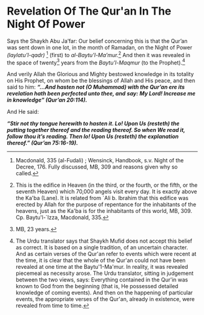 Revelation Of The Qur'an In The Night Of Power
==============================================

Says the Shaykh Abu Ja’far: Our belief concerning this is that the
Qur’an was sent down in one lot, in the month of Ramadan, on the Night
of Power *(laylatu’l-qadr)* [^1] (first) to *al-Baytu’l-Ma’mur.*[^2] And
then it was revealed in the space of twenty[^3] years from the
*Baytu’l-Maqmur* (to the Prophet).[^4]

And verily Allah the Glorious and Mighty bestowed knowledge in its
totality on His Prophet, on whom be the blessings of Allah and His
peace, and then said to him: ***“…And hasten not (O Muhammad) with the
Qur’an ere its revelation hath been perfected unto thee, and***
***say:*** ***My Lord! Increase me in knowledge” (Qur’an 20:114).***

And He said:

***“Stir not thy tongue herewith to hasten it. Lo! Upon Us (resteth) the
putting together thereof and the reading thereof. So when We read it,
follow thou it’s reading. Then lo! Upon Us (resteth) the explanation
thereof.” (Qur’an 75:16-19).***

[^1]: Macdonald, 335 (al-Fudali) ; Wensinck, Handbook, s.v. Night of the
Decree, 176. Fully discussed, MB, 309 and reasons given why so called.

[^2]: This is the edifice in Heaven (in the third, or the fourth, or the
fifth, or the seventh Heaven) which 70,000 angels visit every day. It is
exactly above the Ka'ba (Lane). It is related from \`Ali b. lbrahim that
this edifice was erected by Allah for the purpose of repentance for the
inhabitants of the heavens, just as the Ka'ba is for the inhabitants of
this world, MB, 309. Cp. Baytu'l-\`Izza, Macdonald, 335.

[^3]: MB, 23 years.

[^4]: The Urdu translator says that Shaykh Mufid does not accept this
belief as correct. It is based on a single tradition, of an uncertain
character. And as certain verses of the Qur'an refer to events which
were recent at the time, it is clear that the whole of the Qur'an could
not have been revealed at one time at the Baytu'1-Ma'mur. In reality, it
was revealed piecemeal as necessity arose. The Urdu translator, sitting
in judgement between the two views, says: Everything contained in the
Qur'in was known to God from the beginning (that is, He possessed
detailed knowledge of coming events). And then on the happening of
particular events, the appropriate verses of the Qur'an, already in
existence, were revealed from time to time.


